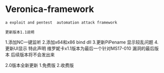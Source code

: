 # Veronica-framework
`a exploit and pentest  automation attack framework`

    更新版本1.1说明
1.添加NC一键监听
2.添加x64和x86 bind dll
3.更新PiPename 显示较乱问题
4.更新UI显示
特此声明 维罗妮卡x1.1版本为最后一个针对MS17-010 漏洞的最后版本 后续版本将不会发出来

2.0版本全新更新
1.免费版
2.收费版
